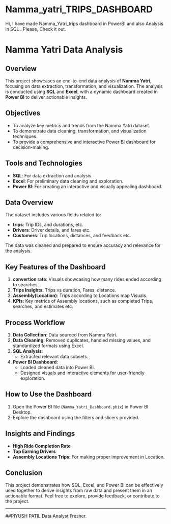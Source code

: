 # Namma_yatri_TRIPS_DASHBOARD
Hi, I have made Namma_Yatri_trips dashboard in PowerBI and also Analysis in SQL . Please, Check it out.
# Namma Yatri Data Analysis

## Overview
This project showcases an end-to-end data analysis of **Namma Yatri**, focusing on data extraction, transformation, and visualization. The analysis is conducted using **SQL** and **Excel**, with a dynamic dashboard created in **Power BI** to deliver actionable insights.

## Objectives
- To analyze key metrics and trends from the Namma Yatri dataset.
- To demonstrate data cleaning, transformation, and visualization techniques.
- To provide a comprehensive and interactive Power BI dashboard for decision-making.

## Tools and Technologies
- **SQL**: For data extraction and analysis.
- **Excel**: For preliminary data cleaning and exploration.
- **Power BI**: For creating an interactive and visually appealing dashboard.

## Data Overview
The dataset includes various fields related to:
- **trips**: Trip IDs, and durations, etc.
- **Drivers**: Driver details,  and fares etc.
- **Customers**: Trip locations, distances, and feedback etc.

The data was cleaned and prepared to ensure accuracy and relevance for the analysis.

## Key Features of the Dashboard
1. **convertion rate**: Visuals showcasing how many rides ended according to searches.
2. **Trips Insights**: Trips vs duration, Fares, distance.
3. **Assembly(Location)**: Trips according to Locations map Visuals.
4. **KPIs**: Key metrics of Assembly locations, such as completed Trips, searches, and estimates etc.

## Process Workflow
1. **Data Collection**: Data sourced from Namma Yatri.
2. **Data Cleaning**: Removed duplicates, handled missing values, and standardized formats using Excel.
3. **SQL Analysis**:
   - Extracted relevant data subsets.
4. **Power BI Dashboard**:
   - Loaded cleaned data into Power BI.
   - Designed visuals and interactive elements for user-friendly exploration.

## How to Use the Dashboard  
1. Open the Power BI file (`Namma_Yatri_Dashboard.pbix`) in Power BI Desktop.
2. Explore the dashboard using the filters and slicers provided.


## Insights and Findings
- **High Ride Completion Rate**
- **Top Earning Drivers**
- **Assembly Locations Trips**: For making proper improvement in Location.




## Conclusion
This project demonstrates how SQL, Excel, and Power BI can be effectively used together to derive insights from raw data and present them in an actionable format. Feel free to explore, provide feedback, or contribute to the project.

---

##PIYUSH PATIL
Data Analyst Fresher.
